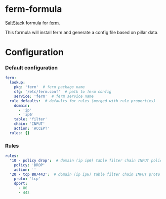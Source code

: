 ferm-formula
============

[SaltStack](https://www.saltstack.com/) formula for [ferm](http://ferm.foo-projects.org/).

This formula will install ferm and generate a config file based on pillar data.

# Configuration
### Default configuration
```yaml
ferm:
  lookup:
    pkg: 'ferm'  # ferm package name
    cfg: '/etc/ferm.conf'  # path to ferm config
    service: 'ferm'  # ferm service name
  rule_defaults:  # defaults for rules (merged with rule properties)
    domain:
      - 'ip'
      - 'ip6'
    table: 'filter'
    chain: 'INPUT'
    action: 'ACCEPT'
  rules: {}
```

### Rules
```yaml
rules:
  '10 - policy drop':  # domain (ip ip6) table filter chain INPUT policy DROP mod comment comment "10 - policy drop";
    policy: 'DROP'
    action: ''
  '20 - tcp 80/443':  # domain (ip ip6) table filter chain INPUT proto tcp dport (80 443) mod comment comment "10 - tcp 80/443" ACCEPT;
    proto: 'tcp'
    dport:
      - 80
      - 443
```
